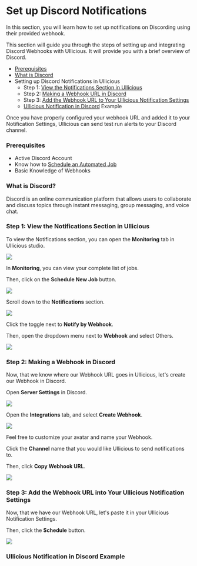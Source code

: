 # Set up Discord Notifications

In this section, you will learn how to set up notifications on Discording using their provided webhook.

This section will guide you through the steps of setting up and integrating Discord Webhooks with UIlicious. It will provide you with a brief overview of Discord.

* [Prerequisites](set-up-discord-notifications.md#prerequisites)
* [What is Discord](set-up-discord-notifications.md#what-is-discord)
* Setting up Discord Notifications in UIlicious
  * Step 1: [View the Notifications Section in UIlicious](set-up-discord-notifications.md#step-1-view-the-notifications-section-in-uilicious)
  * Step 2: [Making a Webhook URL in Discord](set-up-discord-notifications.md#step-2-making-a-webhook-in-discord)
  * Step 3: [Add the Webhook URL to Your UIlicious Notification Settings](set-up-discord-notifications.md#step-3-add-the-webhook-url-into-your-uilicious-notification-settings)
  * [UIlicious Notification in Discord](set-up-discord-notifications.md#discord-webhook-example) Example&#x20;

Once you have properly configured your webhook URL and added it to your Notification Settings, UIlicious can send test run alerts to your Discord channel.

### Prerequisites

* Active Discord Account
* Know how to [Schedule an Automated Job](../schedule-an-automated-job/)
* Basic Knowledge of Webhooks

### What is Discord?

Discord is an online communication platform that allows users to collaborate and discuss topics through instant messaging, group messaging, and voice chat.

### Step 1: View the Notifications Section in UIlicious

To view the Notifications section, you can open the **Monitoring** tab in UIlicious studio.

![](https://res.cloudinary.com/di7y5b6ed/image/upload/v1652652332/ui-licious/setting-up-notifications/monitoring-tab-active.png)

In **Monitoring**, you can view your complete list of jobs.

Then, click on the **Schedule New Job** button.

![](https://res.cloudinary.com/di7y5b6ed/image/upload/v1649282897/UI-licious:%20Monitoring/scheduleaJob-2\_klnawl.png)

Scroll down to the **Notifications** section.

![](https://res.cloudinary.com/di7y5b6ed/image/upload/v1652652712/ui-licious/setting-up-notifications/scroll-to-notifications-section.gif)

Click the toggle next to **Notify by Webhook**.

Then, open the dropdown menu next to **Webhook** and select Others.

![](https://res.cloudinary.com/di7y5b6ed/image/upload/v1652652028/ui-licious/setting-up-notifications/toggle\_on\_webhooks.gif)

### Step 2: Making a Webhook in Discord

Now, that we know where our Webhook URL goes in UIlicious, let's create our Webhook in Discord.

Open **Server Settings** in Discord.

![](https://res.cloudinary.com/di7y5b6ed/image/upload/v1652654139/ui-licious/setting-up-notifications/scroll-to-Server-Settings-in-Discord.png)

Open the **Integrations** tab, and select **Create Webhook**.

![](https://res.cloudinary.com/di7y5b6ed/image/upload/v1652654319/ui-licious/setting-up-notifications/go-to-integrations-and-select-create-webhook\_wjhupu.png)

Feel free to customize your avatar and name your Webhook.

Click the **Channel** name that you would like UIlicious to send notifications to.

Then, click **Copy Webhook URL**.

![](https://res.cloudinary.com/di7y5b6ed/image/upload/v1652654609/ui-licious/setting-up-notifications/customize-your-webhook.png)

### Step 3: Add the Webhook URL into Your UIlicious Notification Settings

Now, that we have our Webhook URL, let's paste it in your UIlicious Notification Settings.

Then, click the **Schedule** button.

![](https://res.cloudinary.com/di7y5b6ed/image/upload/v1652655093/ui-licious/setting-up-notifications/paste-your-webhook-URL-into\_UIlicious\_r0d0hf.png)

### UIlicious Notification in Discord Example

